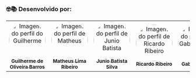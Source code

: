 ### 🤓📚 Desenvolvido por: 

<table>
  <tr>
    <td align="center"><a href="https://github.com/FIXER3600">
      <img src="https://avatars.githubusercontent.com/u/47544503?v=4" style="border-radius: 50%" width="100px" alt="Imagem do perfil do Guilherme"/>
      <br />
      <sub><b>Guilherme de Oliveira Barros</b></sub>
      <br />
    </td>
    <td align="center"><a href="https://github.com/mdmath15">
      <img src="https://avatars.githubusercontent.com/u/86062294?v=4" style="border-radius: 50%" width="100px" alt="Imagem do perfil de Matheus" />
      <br />
      <sub><b>Matheus Lima Ribeiro</b></sub>
      <br />
    </td>  
    <td align="center"><a href="https://github.com/JunioBatista">
      <img src="https://avatars.githubusercontent.com/u/89329137?v=4" style="border-radius: 50%" width="100px" alt="Imagem do perfil de Junio Batista"/>
      <br />
      <sub><b>Junio Batista Silva</b></sub>
      <br />
          <td align="center"><a href="https://github.com/JunioBatista">
      <img src="https://avatars.githubusercontent.com/u/89301596?v=4" style="border-radius: 50%" width="100px" alt="Imagem do perfil de Ricardo Ribeiro"/>
      <br />
      <sub><b>Ricardo Ribeiro</b></sub>
      <br />
    </td>  
                <td align="center"><a href="https://github.com/JunioBatista">
      <img src="https://avatars.githubusercontent.com/u/86306877?v=4" style="border-radius: 50%" width="100px" alt="Imagem do perfil de Gabriel Silva"/>
      <br />
      <sub><b>Gabriel Silva</b></sub>
      <br />
    </td>  
                      <td align="center"><a href="https://github.com/JunioBatista">
      <img src="https://avatars.githubusercontent.com/u/89326652?v=4" style="border-radius: 50%" width="100px" alt="Imagem do perfil de Celio Santos"/>
      <br />
      <sub><b>Celio Santos</b></sub>
      <br />
    </td>  
    </td>  
    
</table>
